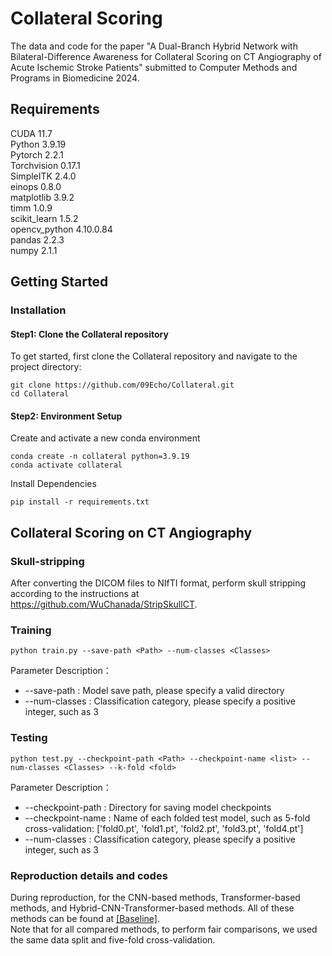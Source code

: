 # Collateral Scoring
The data and code for the paper "A Dual-Branch Hybrid Network with Bilateral-Difference Awareness for Collateral Scoring on CT Angiography of Acute Ischemic Stroke Patients" submitted to Computer Methods and Programs in Biomedicine 2024. <br />

## Requirements
CUDA 11.7<br />
Python 3.9.19<br /> 
Pytorch 2.2.1<br />
Torchvision 0.17.1<br />
SimpleITK 2.4.0 <br />
einops 0.8.0 <br />
matplotlib 3.9.2 <br />
timm 1.0.9 <br />
scikit_learn 1.5.2 <br />
opencv_python 4.10.0.84 <br />
pandas 2.2.3 <br />
numpy 2.1.1 <br />

## Getting Started

### Installation
#### Step1: Clone the Collateral repository
To get started, first clone the Collateral repository and navigate to the project directory:

```
git clone https://github.com/09Echo/Collateral.git
cd Collateral
```

#### Step2: Environment Setup
Create and activate a new conda environment
```
conda create -n collateral python=3.9.19
conda activate collateral
```

Install Dependencies
```
pip install -r requirements.txt
```

## Collateral Scoring on CT Angiography
### Skull-stripping
  
After converting the DICOM files to NIfTI format, perform skull stripping according to the instructions at https://github.com/WuChanada/StripSkullCT.  <br />

### Training  
```
python train.py --save-path <Path> --num-classes <Classes>
```
Parameter Description：  
* --save-path <Path>: Model save path, please specify a valid directory
* --num-classes <Classes>: Classification category, please specify a positive integer, such as 3

### Testing  
```
python test.py --checkpoint-path <Path> --checkpoint-name <list> --num-classes <Classes> --k-fold <fold>
```
Parameter Description：  
* --checkpoint-path <Path>: Directory for saving model checkpoints
* --checkpoint-name <list>: Name of each folded test model, such as 5-fold cross-validation: ['fold0.pt', 'fold1.pt', 'fold2.pt', 'fold3.pt', 'fold4.pt']
* --num-classes <Classes>: Classification category, please specify a positive integer, such as 3

### Reproduction details and codes
During reproduction, for the CNN-based methods, Transformer-based methods, and Hybrid-CNN-Transformer-based methods. All of these methods can be found at [[Baseline]](./baseline).  <br />
Note that for all compared methods, to perform fair comparisons, we used the same data split and five-fold cross-validation.  <br />



